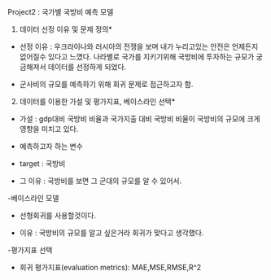 Project2 : 국가별 국방비 예측 모델

1.   데이터 선정 이유 및 문제 정의*
  -   선정 이유 : 우크라이나와 러시아의 전쟁을 보며 내가 누리고있는 안전은 언제든지 없어질수 있다고 느꼈다. 나라별로 국가를 지키기위해 국방비에 투자하는 규모가 궁금해져서 데이터를 선정하게 되었다.

  -   군사비의 규모를 예측하기 위해 회귀 문제로 접근하고자 함.

2. 데이터를 이용한 가설 및 평가지표, 베이스라인 선택*  
- 가설 : gdp대비 국방비 비율과 국가지출 대비 국방비 비율이 국방비의 규모에 크게 영향을 미치고 있다.

- 예측하고자 하는 변수

- target : 국방비

- 그 이유 : 국방비를 보면 그 군대의 규모를 알 수 있어서.

-베이스라인 모델

- 선형회귀를 사용할것이다.

- 이유 : 국방비의 규모를 알고 싶은거라 회귀가 맞다고 생각했다.


-평가지표 선택

- 회귀 평가지표(evaluation metrics): MAE,MSE,RMSE,R^2

